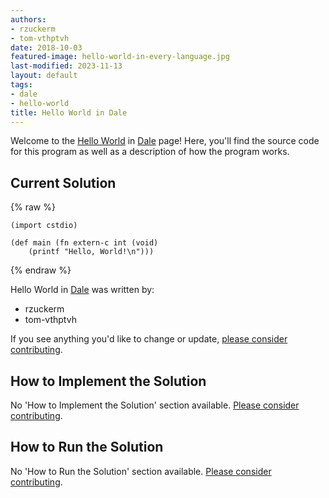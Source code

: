 ```yaml
---
authors:
- rzuckerm
- tom-vthptvh
date: 2018-10-03
featured-image: hello-world-in-every-language.jpg
last-modified: 2023-11-13
layout: default
tags:
- dale
- hello-world
title: Hello World in Dale
---
```


Welcome to the [Hello World](https://sampleprograms.io/projects/hello-world) in [Dale](https://sampleprograms.io/languages/dale) page! Here, you'll find the source code for this program as well as a description of how the program works.

## Current Solution

{% raw %}

```dale
(import cstdio)

(def main (fn extern-c int (void)
    (printf "Hello, World!\n")))

```

{% endraw %}

Hello World in [Dale](https://sampleprograms.io/languages/dale) was written by:

- rzuckerm
- tom-vthptvh

If you see anything you'd like to change or update, [please consider contributing](https://github.com/TheRenegadeCoder/sample-programs).

## How to Implement the Solution

No 'How to Implement the Solution' section available. [Please consider contributing](https://github.com/TheRenegadeCoder/sample-programs-website).

## How to Run the Solution

No 'How to Run the Solution' section available. [Please consider contributing](https://github.com/TheRenegadeCoder/sample-programs-website).
